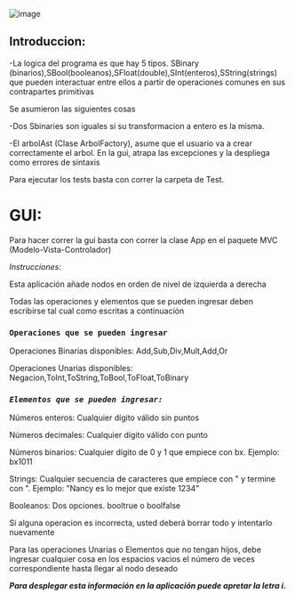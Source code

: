 ![image](https://user-images.githubusercontent.com/81194170/131036413-a1ff18ae-21a0-4b20-b0f5-5e0ec27df674.png)





## Introduccion:

-La logica del programa es que hay 5 tipos. SBinary (binarios),SBool(booleanos),SFloat(double),SInt(enteros),SString(strings)
que pueden interactuar entre ellos a partir de operaciones comunes en sus contrapartes primitivas

Se asumieron las siguientes cosas 

-Dos Sbinaries son iguales si su transformacion a entero es la misma.

-El arbolAst (Clase ArbolFactory), asume que el usuario va a crear correctamente el arbol. En la gui, atrapa las excepciones y la despliega como errores de sintaxis

Para ejecutar los tests basta con correr la carpeta de Test.

# **GUI:**

Para hacer correr la gui basta con correr la clase App en el paquete MVC (Modelo-Vista-Controlador)

_Instrucciones:_

Esta aplicación añade nodos en orden de nivel de izquierda a derecha

Todas las operaciones y elementos que se pueden ingresar deben escribirse tal cual como escritas a continuación

### `Operaciones que se pueden ingresar`

Operaciones Binarias disponibles: Add,Sub,Div,Mult,Add,Or

Operaciones Unarias disponibles: Negacion,ToInt,ToString,ToBool,ToFloat,ToBinary

### _**`Elementos que se pueden ingresar:`**_

Números enteros: Cualquier dígito válido sin puntos

Números decimales: Cualquier dígito válido con punto

Números binarios: Cualquier dígito de 0 y 1 que empiece con bx. Ejemplo: bx1011

Strings: Cualquier secuencia de caracteres que empiece con " y termine con ". Ejemplo: "Nancy es lo mejor que existe 1234"

Booleanos: Dos opciones. booltrue o boolfalse

Si alguna operacion es incorrecta, usted deberá borrar todo y intentarlo nuevamente

Para las operaciones Unarias o Elementos que no tengan hijos, debe ingresar cualquier cosa en los espacios vacios el número de veces correspondiente hasta llegar al nodo deseado


**_Para desplegar esta información en la aplicación puede apretar la letra i._**
